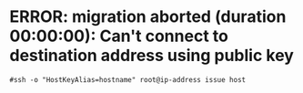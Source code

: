 # ERROR: migration aborted (duration 00:00:00): Can't connect to destination address using public key
```
#ssh -o "HostKeyAlias=hostname" root@ip-address issue host
```
